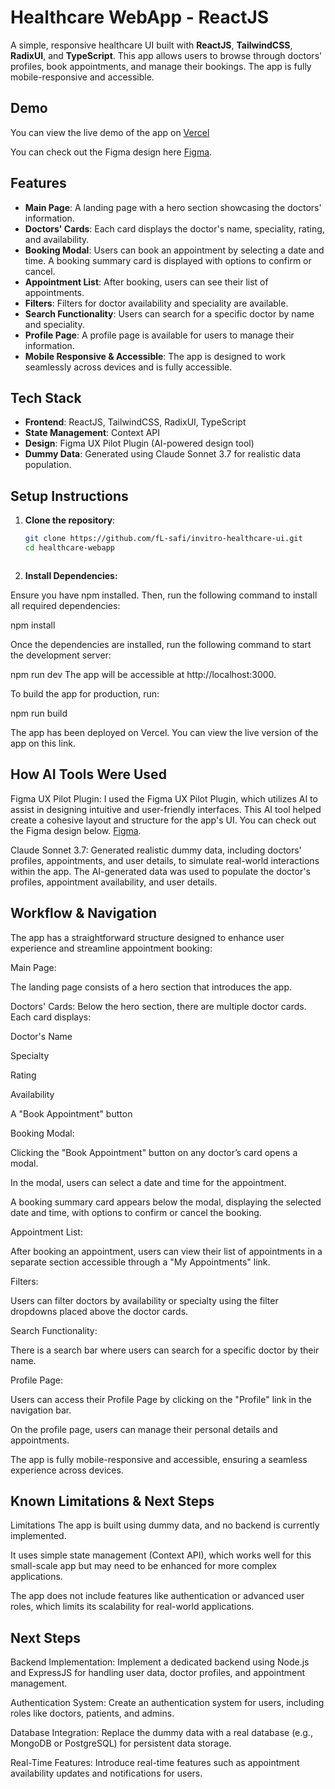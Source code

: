 # Healthcare WebApp - ReactJS

A simple, responsive healthcare UI built with **ReactJS**, **TailwindCSS**, **RadixUI**, and **TypeScript**. This app allows users to browse through doctors' profiles, book appointments, and manage their bookings. The app is fully mobile-responsive and accessible.

## Demo

You can view the live demo of the app on [Vercel](https://invitro-healthcare-ui.vercel.app/)

You can check out the Figma design here [Figma](https://www.figma.com/design/V2BcJehYFzMJSb4fjTS6sH/Health-Care-UI?node-id=1-69&t=8UnIgYX5wMcWl1jA-0).

## Features

- **Main Page**: A landing page with a hero section showcasing the doctors' information.
- **Doctors' Cards**: Each card displays the doctor's name, speciality, rating, and availability.
- **Booking Modal**: Users can book an appointment by selecting a date and time. A booking summary card is displayed with options to confirm or cancel.
- **Appointment List**: After booking, users can see their list of appointments.
- **Filters**: Filters for doctor availability and speciality are available.
- **Search Functionality**: Users can search for a specific doctor by name and speciality.
- **Profile Page**: A profile page is available for users to manage their information.
- **Mobile Responsive & Accessible**: The app is designed to work seamlessly across devices and is fully accessible.

## Tech Stack

- **Frontend**: ReactJS, TailwindCSS, RadixUI, TypeScript
- **State Management**: Context API
- **Design**: Figma UX Pilot Plugin (AI-powered design tool)
- **Dummy Data**: Generated using Claude Sonnet 3.7 for realistic data population.

## Setup Instructions

1. **Clone the repository**:

   ```bash
   git clone https://github.com/fL-safi/invitro-healthcare-ui.git
   cd healthcare-webapp



2. **Install Dependencies:**

Ensure you have npm installed. Then, run the following command to install all required dependencies:

npm install


Once the dependencies are installed, run the following command to start the development server:

npm run dev
The app will be accessible at http://localhost:3000.



To build the app for production, run:

npm run build

The app has been deployed on Vercel. You can view the live version of the app on this link.

## How AI Tools Were Used
Figma UX Pilot Plugin: I used the Figma UX Pilot Plugin, which utilizes AI to assist in designing intuitive and user-friendly interfaces. This AI tool helped create a cohesive layout and structure for the app's UI. You can check out the Figma design below.
[Figma](https://www.figma.com/design/V2BcJehYFzMJSb4fjTS6sH/Health-Care-UI?node-id=1-69&t=8UnIgYX5wMcWl1jA-0).

Claude Sonnet 3.7: Generated realistic dummy data, including doctors' profiles, appointments, and user details, to simulate real-world interactions within the app. The AI-generated data was used to populate the doctor's profiles, appointment availability, and user details.

## Workflow & Navigation
The app has a straightforward structure designed to enhance user experience and streamline appointment booking:

Main Page:

The landing page consists of a hero section that introduces the app.

Doctors' Cards: Below the hero section, there are multiple doctor cards. Each card displays:

Doctor's Name

Specialty

Rating

Availability

A "Book Appointment" button

Booking Modal:

Clicking the "Book Appointment" button on any doctor’s card opens a modal.

In the modal, users can select a date and time for the appointment.

A booking summary card appears below the modal, displaying the selected date and time, with options to confirm or cancel the booking.

Appointment List:

After booking an appointment, users can view their list of appointments in a separate section accessible through a "My Appointments" link.

Filters:

Users can filter doctors by availability or specialty using the filter dropdowns placed above the doctor cards.

Search Functionality:

There is a search bar where users can search for a specific doctor by their name.

Profile Page:

Users can access their Profile Page by clicking on the "Profile" link in the navigation bar.

On the profile page, users can manage their personal details and appointments.

The app is fully mobile-responsive and accessible, ensuring a seamless experience across devices.

## Known Limitations & Next Steps
Limitations
The app is built using dummy data, and no backend is currently implemented.

It uses simple state management (Context API), which works well for this small-scale app but may need to be enhanced for more complex applications.

The app does not include features like authentication or advanced user roles, which limits its scalability for real-world applications.

## Next Steps
Backend Implementation: Implement a dedicated backend using Node.js and ExpressJS for handling user data, doctor profiles, and appointment management.

Authentication System: Create an authentication system for users, including roles like doctors, patients, and admins.

Database Integration: Replace the dummy data with a real database (e.g., MongoDB or PostgreSQL) for persistent data storage.

Real-Time Features: Introduce real-time features such as appointment availability updates and notifications for users.
